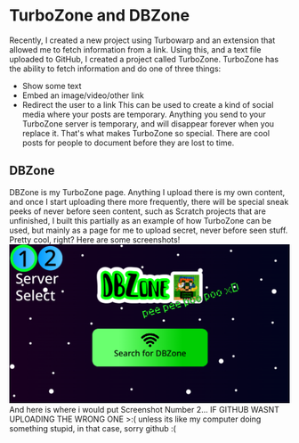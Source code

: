 # TurboZone and DBZone
Recently, I created a new project using Turbowarp and an extension that allowed me to fetch information from a link. Using this, and a text file uploaded to GitHub, I created a project called TurboZone. TurboZone has the ability to fetch information and do one of three things:  
- Show some text
- Embed an image/video/other link
- Redirect the user to a link
  This can be used to create a kind of social media where your posts are temporary. Anything you send to your TurboZone server is temporary, and will disappear forever when you replace it. That's what makes TurboZone so special. There are cool posts for people to document before they are lost to time.

## DBZone
DBZone is my TurboZone page. Anything I upload there is my own content, and once I start uploading there more frequently, there will be special sneak peeks of never before seen content, such as Scratch projects that are unfinished, I built this partially as an example of how TurboZone can be used, but mainly as a page for me to upload secret, never before seen stuff. Pretty cool, right? Here are some screenshots!
![DBZone Screenshot 1, shows main page](https://raw.githubusercontent.com/DBShorts/damians-blog/main/_posts/DBZone%20Screenshot%20%231.png)
  And here is where i would put Screenshot Number 2... IF GITHUB WASNT UPLOADING THE WRONG ONE >:(
  unless its like my computer doing something stupid, in that case, sorry github :(